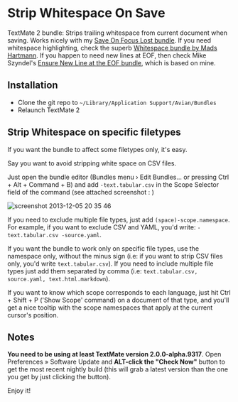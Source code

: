 # Strip Whitespace On Save

TextMate 2 bundle: Strips trailing whitespace from current document when saving. Works nicely with my [Save On Focus Lost bundle](https://github.com/bomberstudios/Save-On-Focus-Lost.tmbundle). If you need whitespace highlighting, check the superb [Whitespace bundle by Mads Hartmann](https://github.com/mads379/Whitespace.tmbundle). If you happen to need new lines at EOF, then check Mike Szyndel's [Ensure New Line at the EOF bundle](https://github.com/hajder/Ensure-New-Line-at-the-EOF.tmbundle), which is based on mine.

## Installation

- Clone the git repo to  `~/Library/Application Support/Avian/Bundles`
- Relaunch TextMate 2

## Strip Whitespace on specific filetypes

If you want the bundle to affect some filetypes only, it's easy.

Say you want to avoid stripping white space on CSV files.

Just open the bundle editor (Bundles menu › Edit Bundles... or pressing Ctrl + Alt + Command + B) and add `-text.tabular.csv` in the Scope Selector field of the command (see attached screenshot : )

![screenshot 2013-12-05 20 35 46](https://f.cloud.github.com/assets/3832/1686305/20f9cb7e-5de5-11e3-8b76-1c09d9e40137.png)

If you need to exclude multiple file types, just add `(space)-scope.namespace`. For example, if you want to exclude CSV and YAML, you'd write: `-text.tabular.csv -source.yaml`.

If you want the bundle to work only on specific file types, use the namespace only, without the minus sign (i.e: if you want to strip CSV files only, you'd write `text.tabular.csv`). If you need to include multiple file types just add them separated by comma (i.e: `text.tabular.csv, source.yaml, text.html.markdown`).

If you want to know which scope corresponds to each language, just hit Ctrl + Shift + P ('Show Scope' command) on a document of that type, and you'll get a nice tooltip with the scope namespaces that apply at the current cursor's position.


## Notes

**You need to be using at least TextMate version 2.0.0-alpha.9317**. Open Preferences » Software Update and **ALT-click the "Check Now"** button to get the most recent nightly build (this will grab a latest version than the one you get by just clicking the button).

Enjoy it!
